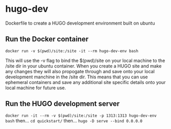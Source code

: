 # hugo-dev
Dockerfile to create a HUGO development environment built on ubuntu

## Run the Docker container
`docker run -v $(pwd)/site:/site -it --rm hugo-dev-env bash`

This will use the -v flag to bind the $(pwd)/site on your local machine to the /site dir in your ubuntu container. When you create a HUGO site and make any changes they will also propogate through and save onto your local development manchine in the /site dir. This means that you can use ephemeral containers and save any additional site specific details onto your local machine for future use.

## Run the HUGO development server
`docker run -it --rm -v $(pwd)/site:/site -p 1313:1313 hugo-dev-env bash`
then...
`cd quickstart/`
then...
`hugo -D serve --bind 0.0.0.0`
